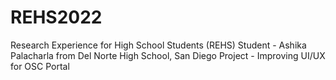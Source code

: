 # REHS2022
Research Experience for High School Students (REHS)
Student - Ashika Palacharla from Del Norte High School, San Diego
Project - Improving UI/UX for OSC Portal
